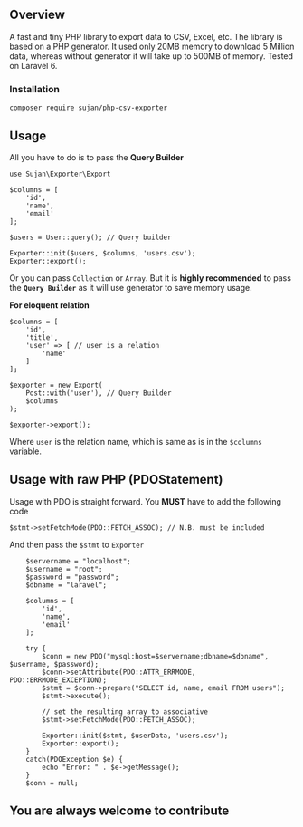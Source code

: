## Overview
A fast and tiny PHP library to export data to CSV, Excel, etc. The library is based on a PHP generator. It used only 20MB memory to download 5 Million data, whereas without generator it will take up to 500MB of memory. Tested on Laravel 6.

### Installation
```$xslt
composer require sujan/php-csv-exporter
```

## Usage
All you have to do is to pass the **Query Builder**


`use Sujan\Exporter\Export
`
```$xslt
$columns = [
    'id',
    'name',
    'email'
];

$users = User::query(); // Query builder

Exporter::init($users, $columns, 'users.csv');
Exporter::export();
```

Or you can pass `Collection` or `Array`. But it is **highly recommended** to pass the **`Query Builder`** as it will use generator to save memory usage.

**For eloquent relation**
```$xslt
$columns = [
    'id',
    'title',
    'user' => [ // user is a relation
        'name'
    ]
];

$exporter = new Export(
    Post::with('user'), // Query Builder
    $columns
);

$exporter->export();
```

Where `user` is the relation name, which is same as is in the `$columns` variable.

## Usage with raw PHP (PDOStatement)

Usage with PDO is straight forward. You **MUST** have to add the following code
```$xslt
$stmt->setFetchMode(PDO::FETCH_ASSOC); // N.B. must be included
```

And then pass the `$stmt` to `Exporter`
```$xslt
    $servername = "localhost";
    $username = "root";
    $password = "password";
    $dbname = "laravel";

    $columns = [
        'id',
        'name',
        'email'
    ];

    try {
        $conn = new PDO("mysql:host=$servername;dbname=$dbname", $username, $password);
        $conn->setAttribute(PDO::ATTR_ERRMODE, PDO::ERRMODE_EXCEPTION);
        $stmt = $conn->prepare("SELECT id, name, email FROM users");
        $stmt->execute();

        // set the resulting array to associative
        $stmt->setFetchMode(PDO::FETCH_ASSOC);

        Exporter::init($stmt, $userData, 'users.csv');
        Exporter::export();
    }
    catch(PDOException $e) {
        echo "Error: " . $e->getMessage();
    }
    $conn = null;
```

## You are always welcome to contribute
